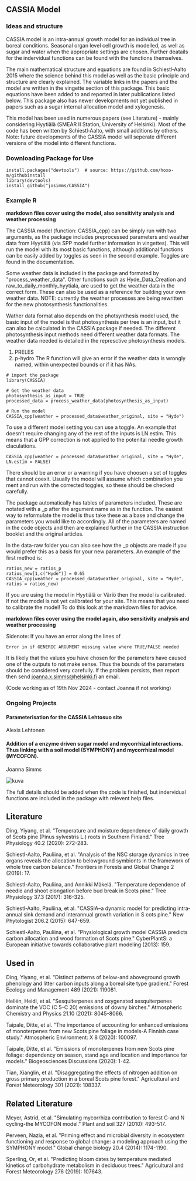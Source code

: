 ## CASSIA Model

### Ideas and structure

CASSIA model is an intra-annual growth model for an individual tree in boreal conditions. Seasonal organ level cell growth is modelled, as well as sugar and water when the appropriate settings are chosen. Further deatails for the indervidual functions can be found with the functions themselves.

The main mathematical structure and equations are found in Schiestl‐Aalto 2015 where the science behind this model as well as the basic principle and structure are clearly explained. The variable links in the papers and the model are written in the vingette section of this package. This basic equations have been added to and reported in later publications listed below. This package also has newer developments not yet published in papers such as a sugar internal allocation model and xylogenesis.

This model has been used in numerous papers (see Literature) - mainly considering Hyytiälä (SMEAR II Station, University of Helsinki). Most of the code has been written by Schiestl‐Aalto, with small additions by others. Note: future developments of the CASSIA model will seperate different versions of the model into different functions.

### Downloading Package for Use

```{r}
install.packages("devtools")  # source: https://github.com/hoxo-m/githubinstall
library(devtools)
install_github("josimms/CASSIA")
```

### Example R

**markdown files cover using the model, also sensitivity analysis and weather processing**

The CASSIA model (function: CASSIA_cpp) can be simply run with two arguments, as the package includes preprocessed parameters and weather data from Hyytiälä (via SPP model further information in vingettes). This will run the model with its most basic functions, although additional functions can be easily added by toggles as seen in the second example. Toggles are found in the documentation. 

Some weather data is included in the package and formated by "process_weather_data". Other functions such as Hyde_Data_Creation and raw_to_daily_monthly_hyytiala, are used to get the weather data in the correct form. These can also be used as a reference for building your own weather data. NOTE: currently the weather processes are being rewritten for the new photosynthesis functionalities. 

Wather data format also depends on the photsynthesis model used, the basic input of the model is that photosynthesis per tree is an input, but it can also be calculated in the CASSIA package if needed. The different photosynthesis input methods need different weather data formats. The weather data needed is detailed in the represctive photosynthesis models.
1. PRELES
2. p-hydro
The R function will give an error if the weather data is wrongly named, within unexpected bounds or if it has NAs.

```{r}
# import the package
library(CASSIA)

# Get the weather data
photosynthesis_as_input = TRUE
processed_data = process_weather_data(photosynthesis_as_input)

# Run the model
CASSIA_cpp(weather = processed_data$weather_original, site = "Hyde")
```

To use a different model setting you can use a toggle. An example that doesn't require changing any of the rest of the inputs is LN.estim. This means that a GPP correction is not applied to the potenital needle growth claculations.

```{r}
CASSIA_cpp(weather = processed_data$weather_original, site = "Hyde", LN.estim = FALSE)
```
There should be an error or a warning if you have choosen a set of toggles that cannot coexit. Usually the model will assume which combination you ment and run with the corrected toggles, so these should be checked carefully.

The package automatically has tables of parameters included. These are notated with a _p after the argument name as in the function. The easiest way to reformulate the model is thus take these as a base and change the parameters you would like to accordingly. All of the parameters are named in the code objects and then are explained further in the CASSIA instruction booklet and the original articles.

In the data-raw folder you can also see how the _p objects are made if you would prefer this as a basis for your new parameters. An example of the first method is:

```{r}
ratios_new = ratios_p
ratios_new[1,c("Hyde")] = 0.65
CASSIA_cpp(weather = processed_data$weather_original, site = "Hyde", ratios = ratios_new)
```

If you are using the model in Hyytiälä or Väriö then the model is calibrated. If not the model is not yet calibrated for your site. This means that you need to calibrate the model! To do this look at the markdown files for advice.

**markdown files cover using the model again, also sensitivity analysis and weather processing**

Sidenote: If you have an error along the lines of 

```{r}
Error in if GENERIC ARGUMENT missing value where TRUE/FALSE needed
```
It is likely that the values you have chosen for the parameters have caused one of the outputs to not make sense. Thus the bounds of the parameters should be considered very carefully. If the problem persists, then report then send joanna.x.simms@helsinki.fi an email.

(Code working as of 19th Nov 2024 - contact Joanna if not working)

### Ongoing Projects

#### Parameterisation for the CASSIA Lehtosuo site
Alexis Lehtonen

#### Addition of a enzyme driven sugar model and mycorrhizal interactions. Thus linking with a soil model (SYMPHONY) and mycorrhizal model (MYCOFON). 
Joanna Simms

![kuva](https://github.com/josimms/MycoModel/assets/102613042/1a465070-6995-4f73-bef7-4e7920bca289)

The full details should be added when the code is finished, but indervidual functions are included in the package with relevent help files.


## Literature
Ding, Yiyang, et al. "Temperature and moisture dependence of daily growth of Scots pine (Pinus sylvestris L.) roots in Southern Finland." Tree Physiology 40.2 (2020): 272-283.

Schiestl-Aalto, Pauliina, et al. "Analysis of the NSC storage dynamics in tree organs reveals the allocation to belowground symbionts in the framework of whole tree carbon balance." Frontiers in Forests and Global Change 2 (2019): 17.

Schiestl-Aalto, Pauliina, and Annikki Mäkelä. "Temperature dependence of needle and shoot elongation before bud break in Scots pine." Tree Physiology 37.3 (2017): 316-325.

Schiestl‐Aalto, Pauliina, et al. "CASSIA–a dynamic model for predicting intra‐annual sink demand and interannual growth variation in S cots pine." New Phytologist 206.2 (2015): 647-659.

Schiestl-Aalto, Pauliina, et al. "Physiological growth model CASSIA predicts carbon allocation and wood formation of Scots pine." CyberPlantS: a European initiative towards collaborative plant modeling (2013): 159.

## Used in
Ding, Yiyang, et al. "Distinct patterns of below-and aboveground growth phenology and litter carbon inputs along a boreal site type gradient." Forest Ecology and Management 489 (2021): 119081.

Hellén, Heidi, et al. "Sesquiterpenes and oxygenated sesquiterpenes dominate the VOC (C 5–C 20) emissions of downy birches." Atmospheric Chemistry and Physics 21.10 (2021): 8045-8066.

Taipale, Ditte, et al. "The importance of accounting for enhanced emissions of monoterpenes from new Scots pine foliage in models-A Finnish case study." Atmospheric Environment: X 8 (2020): 100097.

Taipale, Ditte, et al. "Emissions of monoterpenes from new Scots pine foliage: dependency on season, stand age and location and importance for models." Biogeosciences Discussions (2020): 1-42.

Tian, Xianglin, et al. "Disaggregating the effects of nitrogen addition on gross primary production in a boreal Scots pine forest." Agricultural and Forest Meteorology 301 (2021): 108337.

## Related Literature
Meyer, Astrid, et al. "Simulating mycorrhiza contribution to forest C-and N cycling-the MYCOFON model." Plant and soil 327 (2010): 493-517.

Perveen, Nazia, et al. "Priming effect and microbial diversity in ecosystem functioning and response to global change: a modeling approach using the SYMPHONY model." Global change biology 20.4 (2014): 1174-1190.

Sperling, Or, et al. "Predicting bloom dates by temperature mediated kinetics of carbohydrate metabolism in deciduous trees." Agricultural and Forest Meteorology 276 (2019): 107643.

